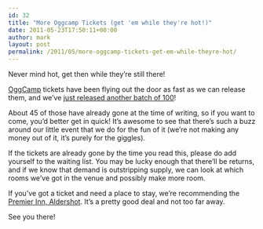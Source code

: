 ```yaml
---
id: 32
title: "More Oggcamp Tickets (get 'em while they're hot!)"
date: 2011-05-23T17:50:11+00:00
author: mark
layout: post
permalink: /2011/05/more-oggcamp-tickets-get-em-while-theyre-hot/
---
```

Never mind hot, get then while they&#8217;re still there!
  
[OggCamp](http://oggcamp.org/) tickets have been flying out the door as fast as we can release them, and we&#8217;ve [just released another batch of 100](http://oggcamp11.eventbrite.com/)!

About 45 of those have already gone at the time of writing, so if you want to come, you&#8217;d better get in quick! It&#8217;s awesome to see that there&#8217;s such a buzz around our little event that we do for the fun of it (we&#8217;re not making any money out of it, it&#8217;s purely for the giggles).

If the tickets are already gone by the time you read this, please do add yourself to the waiting list. You may be lucky enough that there&#8217;ll be returns, and if we know that demand is outstripping supply, we can look at which rooms we&#8217;ve got in the venue and possibly make more room.

If you&#8217;ve got a ticket and need a place to stay, we&#8217;re recommending the [Premier Inn, Aldershot](http://www.premierinn.com/en/hotel/ALDWIL/aldershot). It&#8217;s a pretty good deal and not too far away.

See you there!
